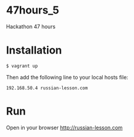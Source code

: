 # 47hours_5
Hackathon 47 hours

# Installation

```javascript
$ vagrant up
```

Then add the following line to your local hosts file:

```
192.168.50.4 russian-lesson.com
```

# Run

Open in your browser http://russian-lesson.com
